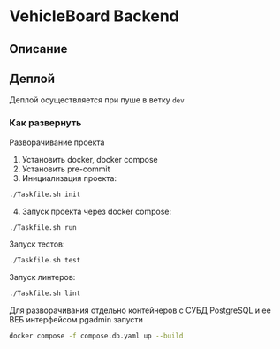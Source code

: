 # VehicleBoard Backend

## Описание

## Деплой

Деплой осуществляется при пуше в ветку `dev`

### Как развернуть

Разворачивание проекта
1. Установить docker, docker compose
2. Установить pre-commit
3. Инициализация проекта: 
```sh
./Taskfile.sh init
```
4. Запуск проекта через docker compose:
```sh
./Taskfile.sh run
```

Запуск тестов:
```sh
./Taskfile.sh test
```

Запуск линтеров:
```sh
./Taskfile.sh lint
```

Для разворачивания отдельно контейнеров с СУБД PostgreSQL и ее ВЕБ интерфейсом pgadmin запусти
```sh
docker compose -f compose.db.yaml up --build
```
